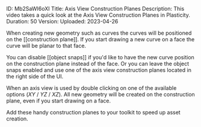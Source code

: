 ID: Mb2SaWI6oXI
Title: Axis View Construction Planes
Description: This video takes a quick look at the Axis View Construction Planes in Plasticity.
Duration: 50
Version: 
Uploaded: 2023-04-26

When creating new geometry such as curves the curves will be positioned on the [[construction plane]]. If you start drawing a new curve on a face the curve will be planar to that face.

You can disable [[object snaps]] if you'd like to have the new curve position on the construction plane instead of the face. Or you can leave the object snaps enabled and use one of the axis view construction planes located in the right side of the UI.

When an axis view is used by double clicking on one of the available options (*XY* / *YZ* / *XZ*). All new geometry will be created on the construction plane, even if you start drawing on a face.

Add these handy construction planes to your toolkit to speed up asset creation.

